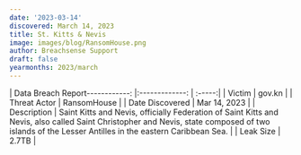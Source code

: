 ```yaml
---
date: '2023-03-14'
discovered: March 14, 2023
title: St. Kitts & Nevis
image: images/blog/RansomHouse.png
author: Breachsense Support
draft: false
yearmonths: 2023/march
---
```


| Data Breach Report------------:     |:-------------:    | :-----:|
| Victim      | gov.kn      | 
| Threat Actor      | RansomHouse      | 
| Date Discovered      | Mar 14, 2023      | 
| Description      | Saint Kitts and Nevis, officially Federation of Saint Kitts and Nevis, also called Saint Christopher and Nevis, state composed of two islands of the Lesser Antilles in the eastern Caribbean Sea.      | 
| Leak Size      | 2.7TB      | 

